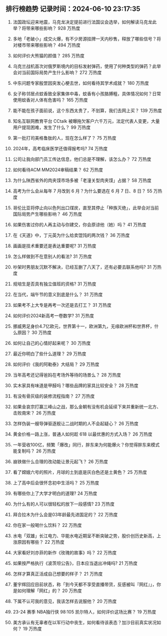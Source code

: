 
## 排行榜趋势 记录时间：2024-06-10 23:17:35
  
  1. 法国政坛迎来地震，马克龙决定提前进行法国议会选举，如何解读马克龙此举？将带来哪些影响？ 928 万热度
    
  2. 多地「老破小」成交火爆，有不少房源挂牌一天内秒售，释放了哪些信号？将对楼市带来哪些影响？ 494 万热度
    
  3. 如何评价大熊猫的颜值？ 285 万热度
    
  4. 乌克兰战机首次对俄罗斯境内的目标发射弹药，使用了何种类型的弹药？此举会对当前国际局势产生什么影响？ 272 万热度
    
  5. 中东问题专家殷罡因突发心梗去世，如何看待其学术成就？ 180 万热度
    
  6. 女子称邻居点蚊香致全家集体中毒，蚊香有小孩胳膊粗，具体情况如何？日常使用蚊香对人体有危害吗？ 165 万热度
    
  7. 能不能在孩子面前说，这个东西太贵了，不划算，我们去网上买？ 139 万热度
    
  8. 知名互联网教育平台 CCtalk 被曝拖欠客户六千万元，法定代表人变更，大量用户提现困难，发生了什么？ 99 万热度
    
  9. 第一批打司美格鲁肽的人，现在怎么样了？ 75 万热度
    
  10. 2024年，高考临床医学还值得报考吗? 74 万热度
    
  11. 公司让我向部门员工传达信息，他们总是不理解，该怎么办？ 72 万热度
    
  12. 如何看待ACM MM2024审稿结果？ 62 万热度
    
  13. 为什么陕西省外的肉夹馍市场多被「老潼关型肉夹馍」占据？ 58 万热度
    
  14. 高考为什么会从每年 7 月改到 6 月？为什么要选在 6 月 7 日、8 日？ 55 万热度
    
  15. 哥伦比亚将停止向以色列出口煤炭，直至其停止「种族灭绝」，此举会对当前国际局势产生哪些影响？ 46 万热度
    
  16. 如果伤害过你的人再主动与你建交，你会原谅他（她）吗？ 41 万热度
    
  17. 在《天道》中，丁元英为什么给卖馄饨的两次钱？ 36 万热度
    
  18. 画画是技术重要还是表达重要呢? 31 万热度
    
  19. 怎么样做到不在意别人的看法? 31 万热度
    
  20. 吵架时男朋友沉默不解决，已经互删了八天了，还有必要去联系他吗? 31 万热度
    
  21. 规培生是否具有独立值班的资格? 31 万热度
    
  22. 在当代，端午节的意义到底是什么？ 31 万热度
    
  23. 如果考不上大专是再考一次还是去打工？ 31 万热度
    
  24. 如何评价2024新高考一卷数学? 31 万热度
    
  25. 挪威男足身价4.7亿欧元，世界第十一，欧洲第九，无缘欧洲杯和世界杯，什么原因？ 30 万热度
    
  26. 如何让自己的心情好起来呢？ 30 万热度
    
  27. 最近你明白了些什么道理？ 29 万热度
    
  28. 如何评价《我的阿勒泰》大结局？ 29 万热度
    
  29. 当年高考还记得爸妈在考场外等待的场景么？ 28 万热度
    
  30. 实木家具有味道是甲醛吗？哪些品牌的家具比较安全？ 28 万热度
    
  31. 有没有骨灰级的装修流程指南？ 27 万热度
    
  32. 如果金哀宗打赢三峰山之战，那么金朝有没有机会延续下来并重新统一北方、击败南宋？ 26 万热度
    
  33. 怎样伪装一艘导弹驱逐舰让二战时期的人不会起疑心？ 26 万热度
    
  34. 黄金价格一路上涨，普通人如何趁 618 以最优惠的方式入场？ 26 万热度
    
  35. 一年营收100亿，频繁「爆改」同行，胖东来为何能爆火？你觉得胖东来模式能复制吗？ 26 万热度
    
  36. 崩铁做什么合理的改动能让景元起飞？ 26 万热度
    
  37. 看了嫦娥六号的照片，月球的土到底是灰白色还是土黄色？ 25 万热度
    
  38. 上了高中后会很怀念初中生活吗？ 25 万热度
    
  39. 有哪些你上了大学才明白的道理? 24 万热度
    
  40. 为什么有的人可以很轻松的放下一段感情? 23 万热度
    
  41. 拜合拉木为什么会是03年龄最先进国足的？ 22 万热度
    
  42. 你在家一般喝什么饮料？ 22 万热度
    
  43. 水电「双雄」长江电力、华能水电近期呈不断突破之势，股价创历史新高，上涨原因有哪些？ 22 万热度
    
  44. 大家看好刘亦菲的新作《玫瑰的故事》吗？ 22 万热度
    
  45. 如果按严格执行《波茨坦公告》，日本应当退出冲绳吗? 21 万热度
    
  46. 怎样才算真正活成自己想要的样子？ 21 万热度
    
  47. 董宇辉回应目前状态，称「到今天都不享受直播带货，反感被叫『网红』」，你是如何理解「网红」的？ 20 万热度
    
  48. 下属不认可我的意见，我该怎样去说服他？ 20 万热度
    
  49. 23-24 赛季 NBA独行侠 98:105 凯尔特人，如何评价这场比赛？ 19 万热度
    
  50. 美方承认有无辜者在以军行动中丧生，如何看待该表态？加沙目前真实状况如何？ 19 万热度
    